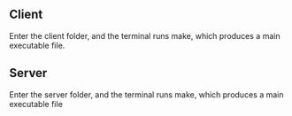 ## Client
Enter the client folder, and the terminal runs make, which produces a main executable file.

## Server
Enter the server folder, and the terminal runs make, which produces a main executable file
